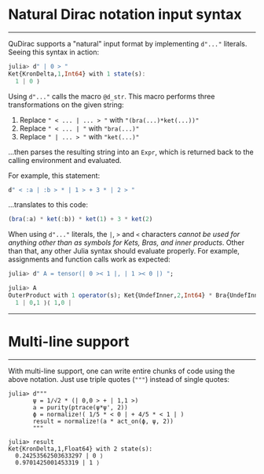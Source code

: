 # Natural Dirac notation input syntax
---

QuDirac supports a "natural" input format by implementing `d"..."` literals. Seeing this syntax in action:

```julia
julia> d" | 0 > "
Ket{KronDelta,1,Int64} with 1 state(s):
  1 | 0 ⟩
```

Using `d"..."` calls the macro `@d_str`. This macro performs three transformations on the 
given string:

1. Replace `" < ... | ... > "` with `"(bra(...)*ket(...))"`
2. Replace `" < ... | "` with `"bra(...)"`
2. Replace `" | ... > "` with `"ket(...)"`

...then parses the resulting string into an `Expr`, which is returned back to the calling environment and evaluated.

For example, this statement:

```julia
d" < :a | :b > * | 1 > + 3 * | 2 > "
```

...translates to this code:

```julia
(bra(:a) * ket(:b)) * ket(1) + 3 * ket(2)
```

When using `d"..."` literals, the `|`, `>` and `<` characters *cannot be used for anything other than as symbols for Kets, Bras, and inner products*. Other than that, any other Julia syntax should evaluate properly. For example, assignments and function calls work as expected:

```julia
julia> d" A = tensor(| 0 >< 1 |, | 1 >< 0 |) ";

julia> A
OuterProduct with 1 operator(s); Ket{UndefInner,2,Int64} * Bra{UndefInner,2,Int64}:
  1 | 0,1 ⟩⟨ 1,0 |
```

---
# Multi-line support
---

With multi-line support, one can write entire chunks of code using the above notation. Just use triple quotes (`"""`) instead of single quotes:

```
julia> d"""
       ψ = 1/√2 * (| 0,0 > + | 1,1 >)
       a = purity(ptrace(ψ*ψ', 2))
       ϕ = normalize!( 1/5 * < 0 | + 4/5 * < 1 | )
       result = normalize!(a * act_on(ϕ, ψ, 2))
       """

julia> result
Ket{KronDelta,1,Float64} with 2 state(s):
  0.24253562503633297 | 0 ⟩
  0.9701425001453319 | 1 ⟩
```

